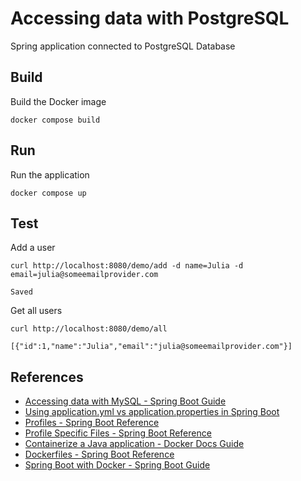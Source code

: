# Accessing data with PostgreSQL

Spring application connected to PostgreSQL Database

## Build

Build the Docker image
```shell
docker compose build
```

## Run

Run the application
```shell
docker compose up
```

## Test

Add a user
```shell
curl http://localhost:8080/demo/add -d name=Julia -d email=julia@someemailprovider.com
```
```
Saved
```

Get all users
```shell
curl http://localhost:8080/demo/all
```
```
[{"id":1,"name":"Julia","email":"julia@someemailprovider.com"}]
```

## References

- [Accessing data with MySQL - Spring Boot Guide](https://spring.io/guides/gs/accessing-data-mysql)
- [Using application.yml vs application.properties in Spring Boot](https://www.baeldung.com/spring-boot-yaml-vs-properties)
- [Profiles - Spring Boot Reference](https://docs.spring.io/spring-boot/reference/features/profiles.html)
- [Profile Specific Files - Spring Boot Reference](https://docs.spring.io/spring-boot/reference/features/external-config.html#features.external-config.files.profile-specific)
- [Containerize a Java application - Docker Docs Guide](https://docs.docker.com/guides/language/java/containerize/)
- [Dockerfiles - Spring Boot Reference](https://docs.spring.io/spring-boot/reference/packaging/container-images/dockerfiles.html)
- [Spring Boot with Docker - Spring Boot Guide](https://spring.io/guides/gs/spring-boot-docker)

